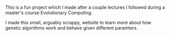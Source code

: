 This is a fun project which I made after a couple lectures I followed during a master's course Evolutionary Computing.

I made this small, arguably scrappy, website to learn more about how genetic algorithms work and behave given different paramters.

